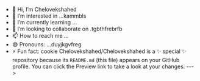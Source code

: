 - 👋 Hi, I’m Chelovekshahed
- 👀 I’m interested in ...kammbls
- 🌱 I’m currently learning ...
- 💞️ I’m looking to collaborate on .tgbthfrebrfb
- 📫 How to reach me ...
- 😄 Pronouns: ...duyjkgvfreg
- ⚡ Fun fact: cookie
Chelovekshahed/Chelovekshahed is a ✨ special ✨ repository because its `README.md` (this file) appears on your GitHub profile.
You can click the Preview link to take a look at your changes.
--->
